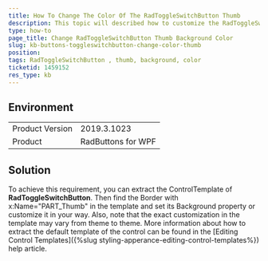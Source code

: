 ```yaml
---
title: How To Change The Color Of The RadToggleSwitchButton Thumb
description: This topic will described how to customize the RadToggleSwitchButton Thumb
type: how-to
page_title: Change RadToggleSwitchButton Thumb Background Color
slug: kb-buttons-toggleswitchbutton-change-color-thumb
position: 
tags: RadToggleSwitchButton , thumb, background, color
ticketid: 1459152
res_type: kb
---
```


## Environment
<table>
	<tbody>
		<tr>
			<td>Product Version</td>
			<td>2019.3.1023</td>
		</tr>
		<tr>
			<td>Product</td>
			<td>RadButtons for WPF</td>
		</tr>
	</tbody>
</table>


## Solution

To achieve this requirement, you can extract the ControlTemplate of __RadToggleSwitchButton__. Then find the Border with x:Name="PART_Thumb" in the template and set its Background property or customize it in your way. Also, note that the exact customization in the template may vary from theme to theme. More information about how to extract the default template of the control can be found in the [Editing Control Templates]({%slug styling-apperance-editing-control-templates%}) help article.




